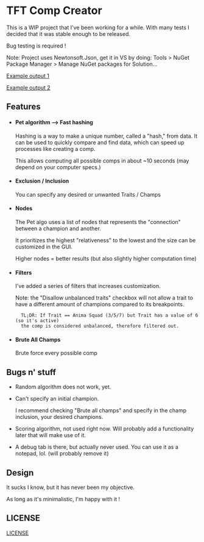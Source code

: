 # TFT Comp Creator

This is a WIP project that I've been working for a while. With many tests I decided that it was stable enough to be released.

Bug testing is required !

Note: Project uses Newtonsoft.Json, get it in VS by doing: Tools > NuGet Package Manager > Manage NuGet packages for Solution...

[Example output 1](https://tftactics.gg/team-builder/eyJ0ZWFtIjpbeyJwb3NpdGlvbiI6IjEiLCJpZCI6IjcwM8QLdGVtcyI6W10sImxldmVsIjowfSzNMTLIMTY3ON8xxjHFV8Zi3zHHMTTJYjb~AJPHMTXKYsU83zE6IjbJYjjfYscxN8liMjDfMcYx5QDqxWI2+ACTXSwiY2hvc2VuIjpmYWxzZSwic2V0xTt9)

[Example output 2](https://tftactics.gg/team-builder/eyJ0ZWFtIjpbeyJwb3NpdGlvbiI6IjEiLCJpZCI6IjcwMsQLdGVtcyI6W10sImxldmVsIjowfSzNMcUmxDE2N8U83zE6IjPJMTg13zHGMTTKYjnfMcYxxVfEMTcx32LHMTbKMcVt3zE6IjfJMTD~AJPHMTjIMTY3~wFXxzHFV8UxNtgxXSwiY2hvc2VuIjpmYWxzZSwic2V0xWx9)

## Features
* #### Pet algorithm --> Fast hashing

  Hashing is a way to make a unique number, called a "hash," from data. It can be used to quickly compare and find data, which can speed up processes like creating a comp. 
  
  This allows computing all possible comps in about ~10 seconds (may depend on your computer specs.)
  

* #### Exclusion / Inclusion
	
    You can specify any desired or unwanted Traits / Champs

*  #### Nodes
	
    The Pet algo uses a list of nodes that represents the "connection" between a champion and another.
    
    It prioritizes the highest "relativeness" to the lowest and the size can be customized in the GUI.
    
    Higher nodes = better results (but also slightly higher computation time)
    
* #### Filters

	I've added a series of filters that increases customization.
    
    Note: the "Disallow unbalanced traits" checkbox will not allow a trait to have a different amount of champions compared to its breakpoints.
    
    	TL;DR: If Trait == Anima Squad (3/5/7) but Trait has a value of 6 (so it's active)
        the comp is considered unbalanced, therefore filtered out.
        
* #### Brute All Champs
	
    Brute force every possible comp
    
## Bugs n' stuff
* Random algorithm does not work, yet.
* Can't specify an initial champion.
 	
    I recommend checking "Brute all champs" and specify in the champ inclusion, your desired champions.

* Scoring algorithm, not used right now. Will probably add a functionality later that will make use of it.
* A debug tab is there, but actually never used. You can use it as a notepad, lol. (will probably remove it)

## Design

It sucks I know, but it has never been my objective.

As long as it's minimalistic, I'm happy with it !

## LICENSE

[LICENSE](https://github.com/dragitz/TFT-Comp-Creator/blob/main/LICENSE)
